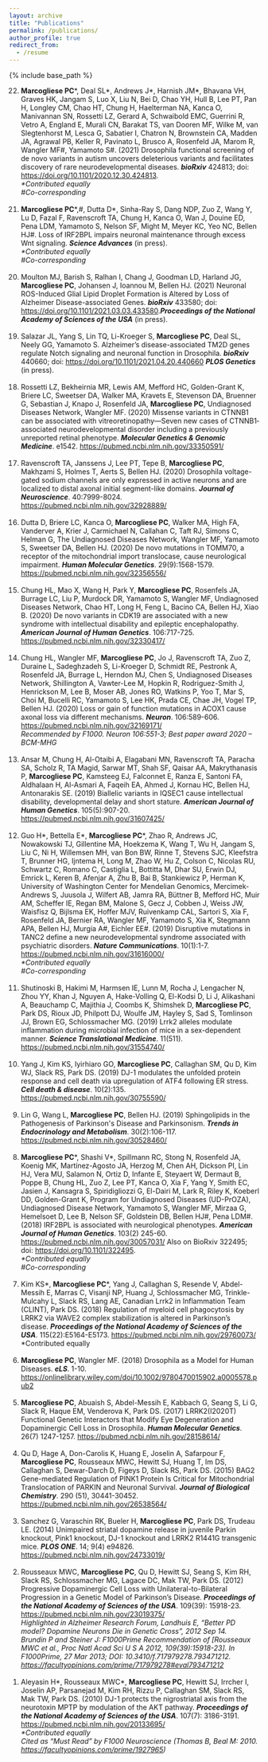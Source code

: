 ```yaml
---
layout: archive
title: "Publications"
permalink: /publications/
author_profile: true
redirect_from:
  - /resume
---
```


{% include base_path %}

<ol>

<li value="22."> <b>Marcogliese PC</b>*, Deal SL*, Andrews J*, Harnish JM*, Bhavana VH, Graves HK, Jangam S, Luo X, Liu N, Bei D, Chao YH, Hull B, Lee PT, Pan H, Longley CM, Chao HT, Chung H, Haelterman NA, Kanca O, Manivannan SN, Rossetti LZ, Gerard A, Schwaibold EMC, Guerrini R, Vetro A, England E, Murali CN, Barakat TS, van Dooren MF, Wilke M, van Slegtenhorst M, Lesca G, Sabatier I, Chatron N, Brownstein CA, Madden JA, Agrawal PB, Keller R, Pavinato L, Brusco A, Rosenfeld JA, Marom R, Wangler MF#, Yamamoto S#. (2021) Drosophila functional screening of de novo variants in autism uncovers deleterious variants and facilitates discovery of rare neurodevelopmental diseases. <b><i>bioRxiv</i></b> 424813; doi: <a href="https://doi.org/10.1101/2020.12.30.424813" target="_blank">https://doi.org/10.1101/2020.12.30.424813</a>.<br/>
	<i>*Contributed equally<br/>
	#Co-corresponding</i></li>
<br/>
<li value="21."> <b>Marcogliese PC</b>*,#, Dutta D*, Sinha-Ray S, Dang NDP, Zuo Z, Wang Y, Lu D, Fazal F, Ravenscroft TA, Chung H, Kanca O, Wan J, Douine ED, Pena LDM, Yamamoto S, Nelson SF, Might M, Meyer KC, Yeo NC, Bellen HJ#. Loss of IRF2BPL impairs neuronal maintenance through excess Wnt signaling. <b><i>Science Advances</i></b> (in press).<br/>
	<i>*Contributed equally<br/>
	#Co-corresponding</i></li>
<br/>	
<li value="20."> Moulton MJ, Barish S, Ralhan I, Chang J, Goodman LD, Harland JG, <b>Marcogliese PC</b>, Johansen J, Ioannou M, Bellen HJ. (2021) Neuronal ROS-Induced Glial Lipid Droplet Formation is Altered by Loss of Alzheimer Disease-associated Genes. <b><i>bioRxiv</i></b> 433580; doi: <a href="https://doi.org/10.1101/2021.03.03.433580" target="_blank">https://doi.org/10.1101/2021.03.03.433580</a>.<b><i>Proceedings of the National Academy of Sciences of the USA</i></b> (in press).</li> 
<br/>
<li value="19."> Salazar JL, Yang S, Lin TQ, Li-Kroeger S, <b>Marcogliese PC</b>, Deal SL, Neely GG, Yamamoto S. Alzheimer’s disease-associated TM2D genes regulate Notch signaling and neuronal function in Drosophila. <b><i>bioRxiv</i></b> 440660; doi: <a href="https://doi.org/10.1101/2021.04.20.440660" target="_blank">https://doi.org/10.1101/2021.04.20.440660</a> <b><i>PLOS Genetics</i></b> (in press).</li>
<br/>	
<li value="18."> Rossetti LZ, Bekheirnia MR, Lewis AM, Mefford HC, Golden-Grant K, Briere LC, Sweetser DA, Walker MA, Kravets E, Stevenson DA, Bruenner G, Sebastian J, Knapo J, Rosenfeld JA, <b>Marcogliese PC</b>, Undiagnosed Diseases Network, Wangler MF. (2020) Missense variants in CTNNB1 can be associated with vitreoretinopathy—Seven new cases of CTNNB1‐associated neurodevelopmental disorder including a previously unreported retinal phenotype. <b><i>Molecular Genetics & Genomic Medicine</i></b>. e1542. <a href="https://pubmed.ncbi.nlm.nih.gov/33350591/" target="_blank">https://pubmed.ncbi.nlm.nih.gov/33350591/</a> </li>
<br/>
<li value="17."> Ravenscroft TA, Janssens J, Lee PT, Tepe B, <b>Marcogliese PC</b>, Makhzami S, Holmes T, Aerts S, Bellen HJ. (2020) Drosophila voltage-gated sodium channels are only expressed in active neurons and are localized to distal axonal initial segment-like domains. <b><i>Journal of Neuroscience</i></b>. 40:7999-8024. <a href="https://pubmed.ncbi.nlm.nih.gov/32928889/" target="_blank">https://pubmed.ncbi.nlm.nih.gov/32928889/</a> </li>
<br/>
<li value="16."> Dutta D, Briere LC, Kanca O, <b>Marcogliese PC</b>, Walker MA, High FA, Vanderver A, Krier J, Carmichael N, Callahan C, Taft RJ, Simons C, Helman G, The Undiagnosed Diseases Network, Wangler MF, Yamamoto S, Sweetser DA, Bellen HJ. (2020) De novo mutations in TOMM70, a receptor of the mitochondrial import translocase, cause neurological impairment. <b><i>Human Molecular Genetics</i></b>. 29(9):1568-1579. <a href="https://pubmed.ncbi.nlm.nih.gov/32356556/" target="_blank">https://pubmed.ncbi.nlm.nih.gov/32356556/</a> </li>
<br/>
<li value="15."> Chung HL, Mao X, Wang H, Park Y, <b>Marcogliese PC</b>, Rosenfels JA, Burrage LC, Liu P, Murdock DR, Yamamoto S, Wangler MF, Undiagnosed Diseases Network, Chao HT, Long H, Feng L, Bacino CA, Bellen HJ, Xiao B. (2020) De novo variants in CDK19 are associated with a new syndrome with intellectual disability and epileptic encephalopathy. <b><i>American Journal of Human Genetics</i></b>. 106:717-725. <a href="https://pubmed.ncbi.nlm.nih.gov/32330417/" target="_blank">https://pubmed.ncbi.nlm.nih.gov/32330417/</a> </li>
<br/>
<li value="14."> Chung HL, Wangler MF, <b>Marcogliese PC</b>, Jo J, Ravenscroft TA, Zuo Z, Duraine L, Sadeghzadeh S, Li-Kroeger D, Schmidt RE, Pestronk A, Rosenfeld JA, Burrage L, Herndon MJ, Chen S, Undiagnosed Diseases Network, Shillington A, Vawter-Lee M, Hopkin R, Rodriguez-Smith J, Henrickson M, Lee B, Moser AB, Jones RO, Watkins P, Yoo T, Mar S, Choi M, Bucelli RC, Yamamoto S, Lee HK, Prada CE, Chae JH, Vogel TP, Bellen HJ. (2020) Loss or gain of function mutations in ACOX1 cause axonal loss via different mechanisms. <b><i>Neuron</i></b>. 106:589-606. <a href="https://pubmed.ncbi.nlm.nih.gov/32169171/" target="_blank">https://pubmed.ncbi.nlm.nih.gov/32169171/</a> <br/>
		<i>Recommended by F1000. Neuron 106:551-3; Best paper award 2020 – BCM-MHG</i></li>
<br/>
<li value="13."> Ansar M, Chung H, Al-Otaibi A, Elagabani MN, Ravenscroft TA, Paracha SA, Scholz R, TA Magid, Sarwar MT, Shah SF, Qaisar AA, Makrythanasis P, <b>Marcogliese PC</b>, Kamsteeg EJ, Falconnet E, Ranza E, Santoni FA, Aldhalaan H, Al-Asmari A, Faqeih EA, Ahmed J, Kornau HC, Bellen HJ, Antonarakis SE. (2019) Biallelic variants in IQSEC1 cause intellectual disability, developmental delay and short stature. <b><i>American Journal of Human Genetics</i></b>. 105(5):907-20. <a href="https://pubmed.ncbi.nlm.nih.gov/31607425/" target="_blank">https://pubmed.ncbi.nlm.nih.gov/31607425/</a> </li>
<br/>
<li value="12."> Guo H*, Bettella E*, <b>Marcogliese PC</b>*, Zhao R, Andrews JC, Nowakowski TJ, Gillentine MA, Hoekzema K, Wang T, Wu H, Jangam S, Liu C, Ni H, Willemsen MH, van Bon BW, Rinne T, Stevens SJC, Kleefstra T, Brunner HG, Ijntema H, Long M, Zhao W, Hu Z, Colson C, Nicolas RU, Schwartz C, Romano C, Castiglia L, Bottitta M, Dhar SU, Erwin DJ, Emrick L, Keren B, Afenjar A, Zhu B, Bai B, Stankiewicz P, Herman K, University of Washington Center for Mendelian Genomics, Mercimek-Andrews S, Juusola J, Wilfert AB, Jamra RA, Büttner B, Mefford HC, Muir AM, Scheffer IE, Regan BM, Malone S, Gecz J, Cobben J, Weiss JW, Waisfisz Q, Bijlsma EK, Hoffer MJV, Ruivenkamp CAL, Sartori S, Xia F, Rosenfeld JA, Bernier RA, Wangler MF, Yamamoto S, Xia K, Stegmann APA, Bellen HJ, Murgia A#, Eichler EE#. (2019) Disruptive mutations in TANC2 define a new neurodevelopmental syndrome associated with psychiatric disorders. <b><i>Nature Communications</i></b>. 10(1):1-7. <a href="https://pubmed.ncbi.nlm.nih.gov/31616000/" target="_blank">https://pubmed.ncbi.nlm.nih.gov/31616000/</a> <br/>
		<i>*Contributed equally<br/>
		#Co-corresponding</i></li>
<br/>
<li value="11."> Shutinoski B, Hakimi M, Harmsen IE, Lunn M, Rocha J, Lengacher N, Zhou YY, Khan J, Nguyen A, Hake-Volling Q, El-Kodsi D, Li J, Alikashani A, Beauchamp C, Majithia J, Coombs K, Shimshek D, <b>Marcogliese PC</b>, Park DS, Rioux JD, Philpott DJ, Woulfe JM, Hayley S, Sad S, Tomlinson JJ, Brown EG, Schlossmacher MG. (2019) Lrrk2 alleles modulate inflammation during microbial infection of mice in a sex-dependent manner. <b><i>Science Translational Medicine</i></b>. 11(511). <a href="https://pubmed.ncbi.nlm.nih.gov/31554740/" target="_blank">https://pubmed.ncbi.nlm.nih.gov/31554740/</a> </li>
<br/>
<li value="10."> Yang J, Kim KS, Iyirhiaro GO, <b>Marcogliese PC</b>, Callaghan SM, Qu D, Kim WJ, Slack RS, Park DS. (2019) DJ-1 modulates the unfolded protein response and cell death via upregulation of ATF4 following ER stress. <b><i>Cell death & disease</i></b>. 10(2):135. <a href="https://pubmed.ncbi.nlm.nih.gov/30755590/" target="_blank">https://pubmed.ncbi.nlm.nih.gov/30755590/</a>  </li>
<br/>
<li value="9."> Lin G, Wang L, <b>Marcogliese PC</b>, Bellen HJ. (2019) Sphingolipids in the Pathogenesis of Parkinson's Disease and Parkinsonism. <b><i>Trends in Endocrinology and Metabolism</i></b>. 30(2):106-117. <a href="https://pubmed.ncbi.nlm.nih.gov/30528460/" target="_blank">https://pubmed.ncbi.nlm.nih.gov/30528460/</a> </li>
<br/>
<li value="8."> <b>Marcogliese PC</b>*, Shashi V*, Spillmann RC, Stong N, Rosenfeld JA, Koenig MK, Martínez-Agosto JA, Herzog M, Chen AH, Dickson PI, Lin HJ, Vera MU, Salamon N, Ortiz D, Infante E, Steyaert W, Dermaut B, Poppe B, Chung HL, Zuo Z, Lee PT, Kanca O, Xia F, Yang Y, Smith EC, Jasien J, Kansagra S, Spiridigliozzi G, El-Dairi M, Lark R, Riley K, Koeberl DD, Golden-Grant K, Program for Undiagnosed Diseases (UD-PrOZA), Undiagnosed Disease Network, Yamamoto S, Wangler MF, Mirzaa G, Hemelsoet D, Lee B, Nelson SF, Goldstein DB, Bellen HJ#, Pena LDM#. (2018) IRF2BPL is associated with neurological phenotypes. <b><i>American Journal of Human Genetics</i></b>. 103(2) 245-60. <a href="https://pubmed.ncbi.nlm.nih.gov/30057031/">https://pubmed.ncbi.nlm.nih.gov/30057031/</a> Also on BioRxiv 322495; doi: <a href="https://doi.org/10.1101/322495" target="_blank">https://doi.org/10.1101/322495</a>. <br/> 
		<i>*Contributed equally<br/>
		#Co-corresponding</i></li>
<br/>
<li value="7."> Kim KS*, <b>Marcogliese PC</b>*, Yang J, Callaghan S, Resende V, Abdel-Messih E, Marras C, Visanji NP, Huang J, Schlossmacher MG, Trinkle-Mulcahy L, Slack RS, Lang AE, Canadian Lrrk2 in Inflammation Team (CLINT), Park DS. (2018) Regulation of myeloid cell phagocytosis by LRRK2 via WAVE2 complex stabilization is altered in Parkinson’s disease. <b><i>Proceedings of the National Academy of Sciences of the USA</i></b>. 115(22):E5164-E5173. <a href="https://pubmed.ncbi.nlm.nih.gov/29760073/" target="_blank">https://pubmed.ncbi.nlm.nih.gov/29760073/</a> <br/> 
     		*Contributed equally</li>
<br/>
<li value="6."> <b>Marcogliese PC</b>, Wangler MF. (2018) Drosophila as a Model for Human Diseases. <b><i>eLS</i></b>. 1-10. <a href="https://onlinelibrary.wiley.com/doi/10.1002/9780470015902.a0005578.pub2" target="_blank">https://onlinelibrary.wiley.com/doi/10.1002/9780470015902.a0005578.pub2</a></li>
<br/>
<li value="5."> <b>Marcogliese PC</b>, Abuaish S, Abdel-Messih E, Kabbach G, Seang S, Li G, Slack R, Haque EM, Venderova K, Park DS. (2017) LRRK2(I2020T) Functional Genetic Interactors that Modify Eye Degeneration and Dopaminergic Cell Loss in Drosophila. <b><i>Human Molecular Genetics</i></b>. 26(7) 1247-1257. <a href="https://pubmed.ncbi.nlm.nih.gov/28158614/" target="_blank">https://pubmed.ncbi.nlm.nih.gov/28158614/</a> </li>
<br/>
<li value="4."> Qu D, Hage A, Don-Carolis K, Huang E, Joselin A, Safarpour F, <b>Marcogliese PC</b>, Rousseaux MWC, Hewitt SJ, Huang T, Im DS, Callaghan S, Dewar-Darch D, Figeys D, Slack RS, Park DS. (2015) BAG2 Gene-mediated Regulation of PINK1 Protein Is Critical for Mitochondrial Translocation of PARKIN and Neuronal Survival. <b><i>Journal of Biological Chemistry</i></b>. 290 (51), 30441-30452. <a href="https://pubmed.ncbi.nlm.nih.gov/26538564/" target="_blank">https://pubmed.ncbi.nlm.nih.gov/26538564/</a> </li>
<br/>
<li value="3."> Sanchez G, Varaschin RK, Bueler H, <b>Marcogliese PC</b>, Park DS, Trudeau LE. (2014) Unimpaired striatal dopamine release in juvenile Parkin knockout, Pink1 knockout, DJ-1 knockout and LRRK2 R1441G transgenic mice. <b><i>PLOS ONE</i></b>. 14; 9(4) e94826. <a href="https://pubmed.ncbi.nlm.nih.gov/24733019/" target="_blank">https://pubmed.ncbi.nlm.nih.gov/24733019/</a> </li>
<br/>
<li value="2."> Rousseaux MWC, <b>Marcogliese PC</b>, Qu D, Hewitt SJ, Seang S, Kim RH, Slack RS, Schlossmacher MG, Lagace DC, Mak TW, Park DS. (2012) Progressive Dopaminergic Cell Loss with Unilateral-to-Bilateral Progression in a Genetic Model of Parkinson’s Disease. <b><i>Proceedings of the National Academy of Sciences of the USA</i></b>. 109(39): 15918-23. <a href="https://pubmed.ncbi.nlm.nih.gov/23019375/" target="_blank">https://pubmed.ncbi.nlm.nih.gov/23019375/ </a><br/> 
		<i>Highlighted in Alzheimer Research Forum, Landhuis E, “Better PD model? Dopamine Neurons Die in Genetic Cross”, 2012 Sep 14.<br/> 
		Brundin P and Steiner J: F1000Prime Recommendation of [Rousseaux MWC et al., Proc Natl Acad Sci U S A 2012, 109(39):15918-23]. In F1000Prime, 27 Mar 2013; DOI: 10.3410/f.717979278.793471212. <a href="https://facultyopinions.com/prime/717979278#eval793471212" target="_blank">https://facultyopinions.com/prime/717979278#eval793471212 </a></i></li>
<br/>
<li value="1."> Aleyasin H*, Rousseaux MWC*, <b>Marcogliese PC</b>, Hewitt SJ, Irrcher I, Joselin AP, Parsanejad M, Kim RH, Rizzu P, Callaghan SM, Slack RS, Mak TW, Park DS. (2010) DJ-1 protects the nigrostriatal axis from the neurotoxin MPTP by modulation of the AKT pathway. <b><i>Proceedings of the National Academy of Sciences of the USA</i></b>. 107(7): 3186-3191. <a href="https://pubmed.ncbi.nlm.nih.gov/20133695/" target="_blank">https://pubmed.ncbi.nlm.nih.gov/20133695/ </a> <br/> 
		<i>*Contributed equally<br/> 
		Cited as “Must Read” by F1000 Neuroscience (Thomas B, Beal M: 2010. <a href="https://facultyopinions.com/prime/1927965" target="_blank">https://facultyopinions.com/prime/1927965</a>)</i></li>
<br/>
</ol>
